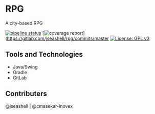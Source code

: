# RPG
A city-based RPG

[![pipeline status](https://gitlab.com/jseashell/rpg/badges/master/pipeline.svg)](https://gitlab.com/jseashell/rpg/commits/master)
[![coverage report](https://gitlab.com/jseashell/rpg/badges/master/coverage.svg)](https://gitlab.com/jseashell/rpg/commits/master
[![License: GPL v3](https://img.shields.io/badge/License-GPLv3-blue.svg)](https://www.gnu.org/licenses/gpl-3.0)

## Tools and Technologies
* Java/Swing
* Gradle
* GitLab

## Contributers
@jseashell | @cmasekar-inovex